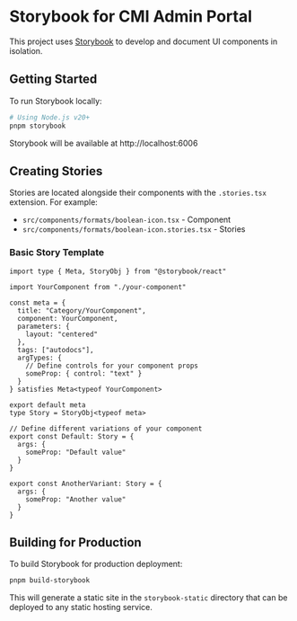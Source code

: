 # Storybook for CMI Admin Portal

This project uses [Storybook](https://storybook.js.org/) to develop and document UI components in isolation.

## Getting Started

To run Storybook locally:

```bash
# Using Node.js v20+
pnpm storybook
```

Storybook will be available at http://localhost:6006

## Creating Stories

Stories are located alongside their components with the `.stories.tsx` extension. For example:

- `src/components/formats/boolean-icon.tsx` - Component
- `src/components/formats/boolean-icon.stories.tsx` - Stories

### Basic Story Template

```tsx
import type { Meta, StoryObj } from "@storybook/react"

import YourComponent from "./your-component"

const meta = {
  title: "Category/YourComponent",
  component: YourComponent,
  parameters: {
    layout: "centered"
  },
  tags: ["autodocs"],
  argTypes: {
    // Define controls for your component props
    someProp: { control: "text" }
  }
} satisfies Meta<typeof YourComponent>

export default meta
type Story = StoryObj<typeof meta>

// Define different variations of your component
export const Default: Story = {
  args: {
    someProp: "Default value"
  }
}

export const AnotherVariant: Story = {
  args: {
    someProp: "Another value"
  }
}
```

## Building for Production

To build Storybook for production deployment:

```bash
pnpm build-storybook
```

This will generate a static site in the `storybook-static` directory that can be deployed to any static hosting service.
